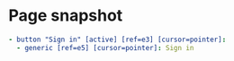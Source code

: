 # Page snapshot

```yaml
- button "Sign in" [active] [ref=e3] [cursor=pointer]:
  - generic [ref=e5] [cursor=pointer]: Sign in
```
